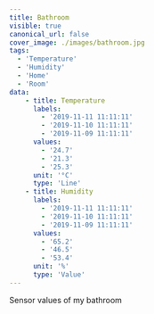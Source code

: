 ```yaml
---
title: Bathroom
visible: true
canonical_url: false
cover_image: ./images/bathroom.jpg
tags: 
  - 'Temperature' 
  - 'Humidity'
  - 'Home'
  - 'Room'
data:
    - title: Temperature
      labels: 
        - '2019-11-11 11:11:11'
        - '2019-11-10 11:11:11'
        - '2019-11-09 11:11:11'
      values: 
        - '24.7'
        - '21.3'
        - '25.3'
      unit: '°C'
      type: 'Line'
    - title: Humidity
      labels: 
        - '2019-11-11 11:11:11'
        - '2019-11-10 11:11:11'
        - '2019-11-09 11:11:11'
      values: 
        - '65.2'
        - '46.5'
        - '53.4'
      unit: '%'
      type: 'Value'
---
```

Sensor values of my bathroom